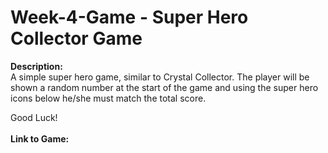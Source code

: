 # Week-4-Game - Super Hero Collector Game 

<strong> Description:</strong>
<br>
A simple super hero game, similar to Crystal Collector. 
The player will be shown a random number at the start of the game and using the super hero icons below he/she must match the total score.

Good Luck!
<br>
<br>
<strong>Link to Game:</strong>
<br>


